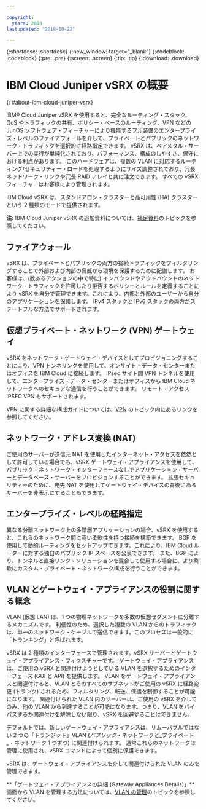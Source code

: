 ```yaml
---

copyright:
  years: 2018
lastupdated: "2018-10-22"

---
```


{:shortdesc: .shortdesc}
{:new_window: target="_blank"}
{:codeblock: .codeblock}
{:pre: .pre}
{:screen: .screen}
{:tip: .tip}
{:download: .download}

# IBM Cloud Juniper vSRX の概要
{: #about-ibm-cloud-juniper-vsrx}

IBM® Cloud Juniper vSRX を使用すると、完全なルーティング・スタック、QoS やトラフィックの共有、ポリシー・ベースのルーティング、VPN などの JunOS ソフトウェア・フィーチャーにより機能するフル装備のエンタープライズ・レベルのファイアウォールを介して、プライベートとパブリックのネットワーク・トラフィックを選択的に経路指定できます。 vSRX は、ベアメタル・サーバー上での実行が単純化されており、パフォーマンス、構成のしやすさ、保守における利点があります。 このハードウェアは、複数の VLAN に対応するルーティング/セキュリティー・ロードを処理するようにサイズ調整されており、冗長ネットワーク・リンクや冗長 RAID アレイと共に注文できます。 すべての vSRX フィーチャーはお客様により管理されます。

IBM Cloud vSRX は、スタンドアロン・クラスターと高可用性 (HA) クラスターという 2 種類のモードで提供されます。

**注:** IBM Cloud Juniper vSRX の追加資料については、[補足資料](/docs/infrastructure/vsrx?topic=vsrx-supplemental-ibm-cloud-juniper-vsrx-documentation)のトピックを参照してください。

## ファイアウォール
vSRX は、プライベートとパブリックの両方の接続トラフィックをフィルタリングすることで外部および内部の脅威から環境を保護するために配備します。 お客様は、(数あるアクションの中で特に) インバウンドやアウトバウンドのネットワーク・トラフィックを許可したり拒否するポリシーとルールを定義することにより vSRX を自分で管理できます。これにより、内部と外部のユーザーから自分のアプリケーションを保護します。 IPv4 スタックと IPv6 スタックの両方がステートフルな方法でサポートされます。

## 仮想プライベート・ネットワーク (VPN) ゲートウェイ
vSRX をネットワーク・ゲートウェイ・デバイスとしてプロビジョニングすることにより、VPN トンネリングを使用して、オンサイト・データ・センターまたはオフィスを IBM Cloud に接続します。 IPsec サイト間 VPN トンネルを使用して、エンタープライズ・データ・センターまたはオフィスから IBM Cloud ネットワークへのセキュアな通信を行うことができます。 リモート・アクセス IPSEC VPN もサポートされます。

VPN に関する詳細な構成ガイドについては、[VPN](/docs/infrastructure/vsrx?topic=vsrx-working-with-vpn#working-with-vpn) のトピック内にあるリンクを参照してください。

## ネットワーク・アドレス変換 (NAT)
ご使用のサーバーが送信元 NAT を使用したインターネット・アクセスを依然として許可している場合でも、vSRX ゲートウェイ・アプライアンスを使用して、パブリック・ネットワーク・インターフェースなしでアプリケーション・サーバーとデータベース・サーバーをプロビジョンすることができます。 拡張セキュリティーのために、宛先 NAT を使用してゲートウェイ・デバイスの背後にあるサーバーを非表示にすることもできます。

## エンタープライズ・レベルの経路指定
異なる分離ネットワーク上の多階層アプリケーションの場合、vSRX を使用すると、これらのネットワーク間に高い柔軟性を持つ接続を構築できます。 BGP を使用して動的ルーティングをセットアップできます。これにより、IBM Cloud ルーターに対する独自のパブリック IP スペースを公表できます。 また、BGP により、トンネルと直接リンク・ソリューションを混合して使用する場合に、より柔軟にカスタム・プライベート・ネットワーク構成を行うことができます。

## VLAN とゲートウェイ・アプライアンスの役割に関する概念
VLAN (仮想 LAN) は、1 つの物理ネットワークを多数の仮想セグメントに分離するメカニズムです。 利便性のため、選択した複数の VLAN からのトラフィックは、単一のネットワーク・ケーブルで送信できます。このプロセスは一般的に「トランキング」と呼ばれます。

vSRX は 2 種類のインターフェースで管理されます。vSRX サーバーとゲートウェイ・アプライアンス・フィクスチャーです。 ゲートウェイ・アプライアンスは、ご使用の vSRX と関連付けようとしている VLAN を選択するためのインターフェース (GUI と API) を提供します。 VLAN をゲートウェイ・アプライアンスと関連付けると、VLAN とそのすべてのサブネットがご使用の vSRX に経路変更 (トランク) されるため、フィルタリング、転送、保護を制御することが可能になります。 関連付けられた VLAN 内のサーバーは、ご使用の vSRX を介してのみ、他の VLAN から到達することが可能になります。つまり、VLAN をバイパスするか関連付けを解除しない限り、vSRX を回避することはできません。

デフォルトでは、新しいゲートウェイ・アプライアンスは、リムーバブルではない 2 つの「トランジット」VLAN (_パブリック_・ネットワークと_プライベート_・ネットワーク 1 つずつ) に関連付けられます。 通常これらのネットワークは管理に使用され、vSRX コマンドによって個別に保護できます。

vSRX は、ゲートウェイ・アプライアンスを介して関連付けられた VLAN のみを管理できます。

**「ゲートウェイ・アプライアンスの詳細 (Gateway Appliances Details)」**画面から VLAN を管理する方法については、[VLAN の管理](/docs/infrastructure/vsrx?topic=vsrx-managing-ibm-vlans)のトピックを参照してください。
